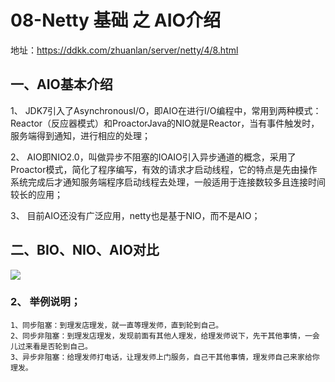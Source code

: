 
# 08-Netty 基础 之 AIO介绍

地址：https://ddkk.com/zhuanlan/server/netty/4/8.html


## 一、AIO基本介绍


1、 JDK7引入了AsynchronousI/O，即AIO在进行I/O编程中，常用到两种模式：Reactor（反应器模式）和ProactorJava的NIO就是Reactor，当有事件触发时，服务端得到通知，进行相应的处理；

2、 AIO即NIO2.0，叫做异步不阻塞的IOAIO引入异步通道的概念，采用了Proactor模式，简化了程序编写，有效的请求才启动线程，它的特点是先由操作系统完成后才通知服务端程序启动线程去处理，一般适用于连接数较多且连接时间较长的应用；

3、 目前AIO还没有广泛应用，netty也是基于NIO，而不是AIO；



## 二、BIO、NIO、AIO对比

![](assets/000/01/100/01/000/003/08-1731059882730.png)

### 2、 举例说明；

    1、同步阻塞：到理发店理发，就一直等理发师，直到轮到自己。
    2、同步非阻塞：到理发店理发，发现前面有其他人理发，给理发师说下，先干其他事情，一会儿过来看是否轮到自己。
    3、异步非阻塞：给理发师打电话，让理发师上门服务，自己干其他事情，理发师自己来家给你理发。

    